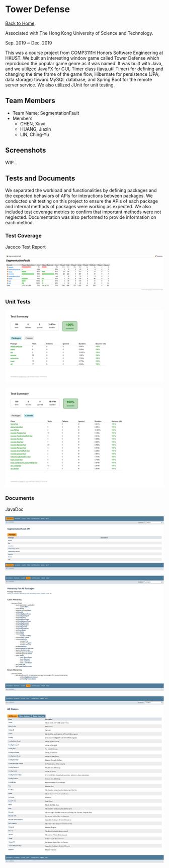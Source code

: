 # Tower Defense

[Back to Home](../../../README.md).

Associated with The Hong Kong University of Science and Technology.

Sep. 2019 ~ Dec. 2019

This was a course project from COMP3111H Honors Software Engineering at HKUST. We built an interesting window game called Tower Defense which reproduced the popular game genre as it was named. It was built with Java, and we utilized JavaFX for GUI, Timer class (java.util.Timer) for defining and changing the time frame of the game flow, Hibernate for persistence (JPA, data storage) toward MySQL database, and Spring Boot for the remote server service. We also utilized JUnit for unit testing.

## Team Members

- Team Name: SegmentationFault
- Members
  - CHEN, Xinyi
  - HUANG, Jiaxin
  - LIN, Ching-Yu

## Screenshots

WIP...

## Tests and Documents

We separated the workload and functionalities by defining packages and the expected behaviors of APIs for interactions between packages. We conducted unit testing on this project to ensure the APIs of each package and internal methods of packages were working as expected. We also included test coverage metrics to confirm that important methods were not neglected. Documentation was also performed to provide information on each method.

### Test Coverage

Jacoco Test Report

![Test Coverage](./assets/jacocoHTML.png)

### Unit Tests

![Test Package](./assets/test-package.png)

![Test Class](./assets/test-class.png)

### Documents

JavaDoc

![Doc Package](./assets/doc-package.png)

![Doc Tree](./assets/doc-tree.png)

![Doc Class](./assets/doc-class.png)
